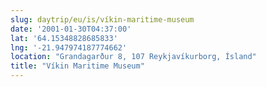 ```yaml
---
slug: daytrip/eu/is/víkin-maritime-museum
date: '2001-01-30T04:37:00'
lat: '64.15348828685833'
lng: '-21.947974187774662'
location: "Grandagarður 8, 107 Reykjavíkurborg, Ísland"
title: "Víkin Maritime Museum"
---
```



